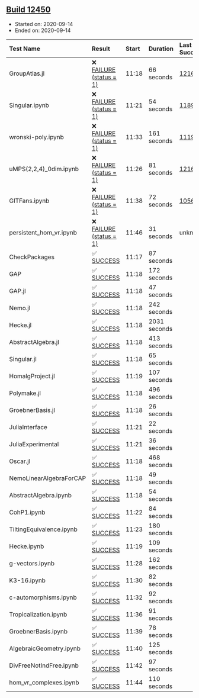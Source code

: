 ## [Build 12450](https://oscarci.mathematik.uni-kl.de/job/oscar/12450/)

* Started on: 2020-09-14
* Ended on: 2020-09-14

| Test Name    | Result | Start | Duration | Last Success | First Failure |
|:-------------|:-------|:------|:---------|:-------------|:--------------|
| GroupAtlas.jl | ❌ [FAILURE (status = 1)](https://oscarci.mathematik.uni-kl.de/job/oscar/12450/artifact/logs/build-12450/GroupAtlas.jl.log) | 11:18 | 66 seconds | [12167](https://oscarci.mathematik.uni-kl.de/job/oscar/12167/) | [12168](https://oscarci.mathematik.uni-kl.de/job/oscar/12168/) |
| Singular.ipynb | ❌ [FAILURE (status = 1)](https://oscarci.mathematik.uni-kl.de/job/oscar/12450/artifact/logs/build-12450/Singular.ipynb.log) | 11:21 | 54 seconds | [11893](https://oscarci.mathematik.uni-kl.de/job/oscar/11893/) | [11894](https://oscarci.mathematik.uni-kl.de/job/oscar/11894/) |
| wronski-poly.ipynb | ❌ [FAILURE (status = 1)](https://oscarci.mathematik.uni-kl.de/job/oscar/12450/artifact/logs/build-12450/wronski-poly.ipynb.log) | 11:33 | 161 seconds | [11192](https://oscarci.mathematik.uni-kl.de/job/oscar/11192/) | [11193](https://oscarci.mathematik.uni-kl.de/job/oscar/11193/) |
| uMPS(2,2,4)_0dim.ipynb | ❌ [FAILURE (status = 1)](https://oscarci.mathematik.uni-kl.de/job/oscar/12450/artifact/logs/build-12450/uMPS-2-2-4-_0dim.ipynb.log) | 11:26 | 81 seconds | [12167](https://oscarci.mathematik.uni-kl.de/job/oscar/12167/) | [12168](https://oscarci.mathematik.uni-kl.de/job/oscar/12168/) |
| GITFans.ipynb | ❌ [FAILURE (status = 1)](https://oscarci.mathematik.uni-kl.de/job/oscar/12450/artifact/logs/build-12450/GITFans.ipynb.log) | 11:38 | 72 seconds | [10566](https://oscarci.mathematik.uni-kl.de/job/oscar/10566/) | [10567](https://oscarci.mathematik.uni-kl.de/job/oscar/10567/) |
| persistent_hom_vr.ipynb | ❌ [FAILURE (status = 1)](https://oscarci.mathematik.uni-kl.de/job/oscar/12450/artifact/logs/build-12450/persistent_hom_vr.ipynb.log) | 11:46 | 31 seconds | unknown | unknown |
| CheckPackages | ✅ [SUCCESS](https://oscarci.mathematik.uni-kl.de/job/oscar/12450/artifact/logs/build-12450/CheckPackages.log) | 11:17 | 87 seconds |  |  |
| GAP | ✅ [SUCCESS](https://oscarci.mathematik.uni-kl.de/job/oscar/12450/artifact/logs/build-12450/GAP.log) | 11:18 | 172 seconds |  |  |
| GAP.jl | ✅ [SUCCESS](https://oscarci.mathematik.uni-kl.de/job/oscar/12450/artifact/logs/build-12450/GAP.jl.log) | 11:18 | 47 seconds |  |  |
| Nemo.jl | ✅ [SUCCESS](https://oscarci.mathematik.uni-kl.de/job/oscar/12450/artifact/logs/build-12450/Nemo.jl.log) | 11:18 | 242 seconds |  |  |
| Hecke.jl | ✅ [SUCCESS](https://oscarci.mathematik.uni-kl.de/job/oscar/12450/artifact/logs/build-12450/Hecke.jl.log) | 11:18 | 2031 seconds |  |  |
| AbstractAlgebra.jl | ✅ [SUCCESS](https://oscarci.mathematik.uni-kl.de/job/oscar/12450/artifact/logs/build-12450/AbstractAlgebra.jl.log) | 11:18 | 413 seconds |  |  |
| Singular.jl | ✅ [SUCCESS](https://oscarci.mathematik.uni-kl.de/job/oscar/12450/artifact/logs/build-12450/Singular.jl.log) | 11:18 | 65 seconds |  |  |
| HomalgProject.jl | ✅ [SUCCESS](https://oscarci.mathematik.uni-kl.de/job/oscar/12450/artifact/logs/build-12450/HomalgProject.jl.log) | 11:19 | 107 seconds |  |  |
| Polymake.jl | ✅ [SUCCESS](https://oscarci.mathematik.uni-kl.de/job/oscar/12450/artifact/logs/build-12450/Polymake.jl.log) | 11:18 | 496 seconds |  |  |
| GroebnerBasis.jl | ✅ [SUCCESS](https://oscarci.mathematik.uni-kl.de/job/oscar/12450/artifact/logs/build-12450/GroebnerBasis.jl.log) | 11:18 | 26 seconds |  |  |
| JuliaInterface | ✅ [SUCCESS](https://oscarci.mathematik.uni-kl.de/job/oscar/12450/artifact/logs/build-12450/JuliaInterface.log) | 11:21 | 22 seconds |  |  |
| JuliaExperimental | ✅ [SUCCESS](https://oscarci.mathematik.uni-kl.de/job/oscar/12450/artifact/logs/build-12450/JuliaExperimental.log) | 11:21 | 36 seconds |  |  |
| Oscar.jl | ✅ [SUCCESS](https://oscarci.mathematik.uni-kl.de/job/oscar/12450/artifact/logs/build-12450/Oscar.jl.log) | 11:18 | 468 seconds |  |  |
| NemoLinearAlgebraForCAP | ✅ [SUCCESS](https://oscarci.mathematik.uni-kl.de/job/oscar/12450/artifact/logs/build-12450/NemoLinearAlgebraForCAP.log) | 11:18 | 49 seconds |  |  |
| AbstractAlgebra.ipynb | ✅ [SUCCESS](https://oscarci.mathematik.uni-kl.de/job/oscar/12450/artifact/logs/build-12450/AbstractAlgebra.ipynb.log) | 11:18 | 54 seconds |  |  |
| CohP1.ipynb | ✅ [SUCCESS](https://oscarci.mathematik.uni-kl.de/job/oscar/12450/artifact/logs/build-12450/CohP1.ipynb.log) | 11:22 | 84 seconds |  |  |
| TiltingEquivalence.ipynb | ✅ [SUCCESS](https://oscarci.mathematik.uni-kl.de/job/oscar/12450/artifact/logs/build-12450/TiltingEquivalence.ipynb.log) | 11:23 | 180 seconds |  |  |
| Hecke.ipynb | ✅ [SUCCESS](https://oscarci.mathematik.uni-kl.de/job/oscar/12450/artifact/logs/build-12450/Hecke.ipynb.log) | 11:19 | 109 seconds |  |  |
| g-vectors.ipynb | ✅ [SUCCESS](https://oscarci.mathematik.uni-kl.de/job/oscar/12450/artifact/logs/build-12450/g-vectors.ipynb.log) | 11:28 | 162 seconds |  |  |
| K3-16.ipynb | ✅ [SUCCESS](https://oscarci.mathematik.uni-kl.de/job/oscar/12450/artifact/logs/build-12450/K3-16.ipynb.log) | 11:30 | 82 seconds |  |  |
| c-automorphisms.ipynb | ✅ [SUCCESS](https://oscarci.mathematik.uni-kl.de/job/oscar/12450/artifact/logs/build-12450/c-automorphisms.ipynb.log) | 11:32 | 92 seconds |  |  |
| Tropicalization.ipynb | ✅ [SUCCESS](https://oscarci.mathematik.uni-kl.de/job/oscar/12450/artifact/logs/build-12450/Tropicalization.ipynb.log) | 11:36 | 91 seconds |  |  |
| GroebnerBasis.ipynb | ✅ [SUCCESS](https://oscarci.mathematik.uni-kl.de/job/oscar/12450/artifact/logs/build-12450/GroebnerBasis.ipynb.log) | 11:39 | 78 seconds |  |  |
| AlgebraicGeometry.ipynb | ✅ [SUCCESS](https://oscarci.mathematik.uni-kl.de/job/oscar/12450/artifact/logs/build-12450/AlgebraicGeometry.ipynb.log) | 11:40 | 125 seconds |  |  |
| DivFreeNotIndFree.ipynb | ✅ [SUCCESS](https://oscarci.mathematik.uni-kl.de/job/oscar/12450/artifact/logs/build-12450/DivFreeNotIndFree.ipynb.log) | 11:42 | 97 seconds |  |  |
| hom_vr_complexes.ipynb | ✅ [SUCCESS](https://oscarci.mathematik.uni-kl.de/job/oscar/12450/artifact/logs/build-12450/hom_vr_complexes.ipynb.log) | 11:44 | 110 seconds |  |  |
